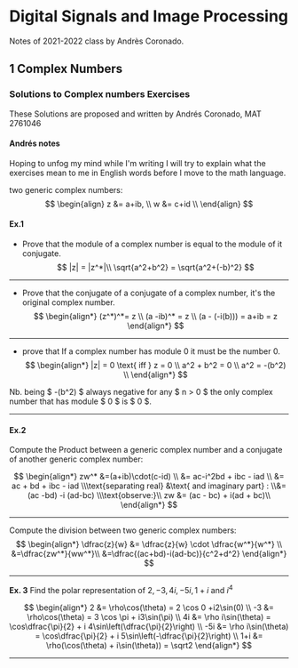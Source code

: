 # Digital Signals and Image Processing

Notes of 2021-2022 class by Andrès Coronado.

## 1 Complex Numbers

### **Solutions to Complex numbers Exercises**

These Solutions are proposed and written by Andrés Coronado,  MAT 2761046

#### Andrés notes

Hoping to unfog my mind while I'm writing I will try to explain what the exercises mean to me in English words before I move to the math language.

two generic complex numbers:
$$
\begin{align}
z &= a+ib, \\
w &= c+id \\
\end{align}
$$

#### Ex.1

- Prove that the module of a complex number is equal to the module of it conjugate.
$$
|z| = |z^*|\\
\sqrt{a^2+b^2} = \sqrt{a^2+(-b)^2}
$$

---

- Prove that the conjugate of a conjugate of a complex number, it's the original complex number.
$$
\begin{align*}
(z^*)^*= z \\
(a -ib)^* = z \\
(a - (-i(b))) = a+ib = z
\end{align*}
$$

---

- prove that If a complex number has module 0 it must be the number 0.
$$
\begin{align*}
|z| = 0 \text{ iff } z = 0 \\
a^2 + b^2 = 0 \\
a^2 = -(b^2) \\
\end{align*}
$$

Nb. being $ -(b^2) $ always negative for any $ n > 0 $ the only complex number that has module $ 0 $ is $ 0 $.

---

#### Ex.2

Compute the Product between a generic complex number and a conjugate of another generic complex number:

$$
\begin{align*}
zw^* &=(a+ib)\cdot(c-id) \\ &= ac-i^2bd + ibc - iad   \\ &= ac + bd + ibc - iad
\\\text{separating real} &\text{ and imaginary part} :
\\&= (ac -bd) -i (ad-bc)
\\\text{observe:}\\
zw &= (ac - bc) + i(ad + bc)\\
\end{align*}
$$

---
Compute the division between two generic complex numbers:
$$
\begin{align*}
\dfrac{z}{w} &= \dfrac{z}{w} \cdot  \dfrac{w^*}{w^*} \\
&=\dfrac{zw^*}{ww^*}\\
&=\dfrac{(ac+bd)-i(ad-bc)}{c^2+d^2}
\end{align*}
$$

---
**Ex. 3**
Find the polar representation of $2, -3, 4i, -5i,1+i$ and $i^4$

$$
\begin{align*}
2 &= \rho\cos(\theta) = 2 \cos 0 +i2\sin(0) \\
-3 &= \rho\cos(\theta) = 3 \cos \pi + i3\sin(\pi) \\
4i &= \rho i\sin(\theta) =  \cos\dfrac{\pi}{2} +  i 4\sin\left(\dfrac{\pi}{2}\right)   \\
-5i &= \rho i\sin(\theta) =  \cos\dfrac{\pi}{2} +  i 5\sin\left(-\dfrac{\pi}{2}\right) \\
1+i &= \rho(\cos(\theta) + i\sin(\theta)) = \sqrt2 
\end{align*}
$$
****